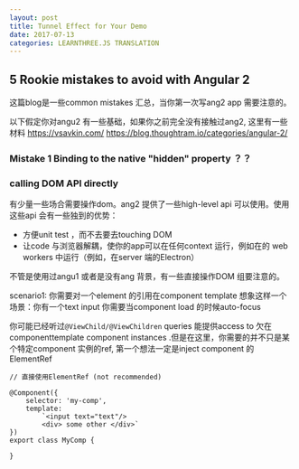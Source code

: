 ```yaml
---
layout: post
title: Tunnel Effect for Your Demo
date: 2017-07-13
categories: LEARNTHREE.JS TRANSLATION 
---
```


## 5 Rookie mistakes to avoid with Angular 2

这篇blog是一些common mistakes 汇总，当你第一次写ang2  app 需要注意的。

以下假定你对angu2 有一些基础，如果你之前完全没有接触过ang2, 这里有一些材料
https://vsavkin.com/
https://blog.thoughtram.io/categories/angular-2/

### Mistake 1 Binding to the native "hidden" property ？？

### calling DOM API directly

有少量一些场合需要操作dom。ang2 提供了一些high-level api 可以使用。使用这些api 会有一些独到的优势：

* 方便unit test ，而不去要去touching DOM
* 让code 与浏览器解耦，使你的app可以在任何context 运行，例如在的 web workers 中运行（例如，在server 端的Electron）

不管是使用过angu1 或者是没有ang 背景，有一些直接操作DOM 组要注意的。

scenario1: 你需要对一个element 的引用在component template
想象这样一个场景：你有一个text input 你需要当component load 的时候auto-focus

你可能已经听过`@ViewChild/@ViewChildren` queries 能提供access to 欠在componenttemplate component instances .但是在这里，你需要的并不只是某个特定component 实例的ref, 第一个想法一定是inject component 的 ElementRef 

```
// 直接使用ElementRef (not recommended)

@Component({
	selector: 'my-comp',
	template: 
		`<input text="text"/>
		<div> some other </div>`
})
export class MyComp {
	
}
```
